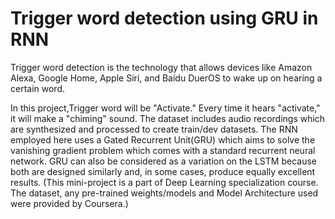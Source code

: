 # Trigger word detection using GRU in RNN
Trigger word detection is the technology that allows devices like Amazon Alexa, Google Home, Apple Siri, and Baidu DuerOS to wake up on hearing a certain word.

In this project,Trigger word will be "Activate." Every time it hears "activate," it will make a "chiming" sound.
The dataset includes audio recordings which are synthesized and processed to create train/dev datasets. The RNN employed here uses a Gated Recurrent Unit(GRU) which aims to solve the vanishing gradient problem which comes with a standard recurrent neural network. GRU can also be considered as a variation on the LSTM because both are designed similarly and, in some cases, produce equally excellent results.
(This mini-project is a part of Deep Learning specialization course. The dataset, any pre-trained weights/models and Model Architecture used were provided by Coursera.)
